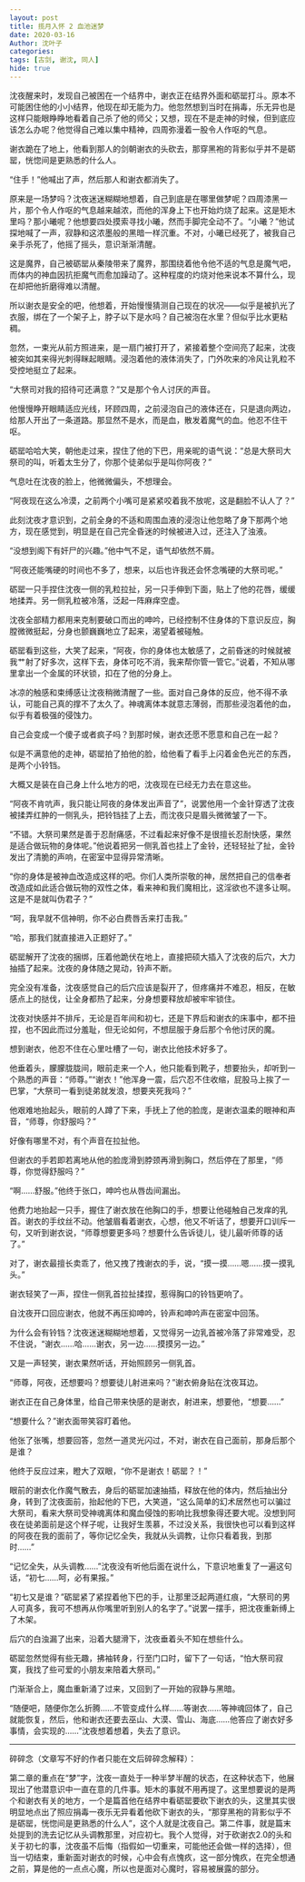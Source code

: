 ```yaml
---
layout: post
title: 揽月入怀 2 血池迷梦
date: 2020-03-16
Author: 沈叶子
categories: 
tags: [古剑, 谢沈, 同人]
hide: true
--- 
```

沈夜醒来时，发现自己被困在一个结界中，谢衣正在结界外面和砺罂打斗。原本不可能困住他的小小结界，他现在却无能为力。他忽然想到当时在捐毒，乐无异也是这样只能眼睁睁地看着自己杀了他的师父；又想，现在不是走神的时候，但到底应该怎么办呢？他觉得自己难以集中精神，四周弥漫着一股令人作呕的气息。

谢衣跪在了地上，他看到那人的剑朝谢衣的头砍去，那穿黑袍的背影似乎并不是砺罂，恍惚间是更熟悉的什么人。

“住手！”他喊出了声，然后那人和谢衣都消失了。

原来是一场梦吗？沈夜迷迷糊糊地想着，自己到底是在哪里做梦呢？四周漆黑一片，那个令人作呕的气息越来越浓，而他的浑身上下也开始灼烧了起来。这是矩木里吗？那小曦呢？他想要四处摸索寻找小曦，然而手脚完全动不了。“小曦？”他试探地喊了一声，寂静和这浓墨般的黑暗一样沉重。不对，小曦已经死了，被我自己亲手杀死了，他摇了摇头，意识渐渐清醒。

这是魔界，自己被砺罂从秦陵带来了魔界，那围绕着他令他不适的气息是魔气吧，而体内的神血因抗拒魔气而愈加躁动了。这种程度的灼烧对他来说本不算什么，现在却把他折磨得难以清醒。

所以谢衣是安全的吧，他想着，开始慢慢猜测自己现在的状况——似乎是被扒光了衣服，绑在了一个架子上，脖子以下是水吗？自己被泡在水里？但似乎比水更粘稠。

忽然，一束光从前方照进来，是一扇门被打开了，紧接着整个空间亮了起来，沈夜被突如其来得光刺得眯起眼睛。浸泡着他的液体消失了，门外吹来的冷风让乳粒不受控地挺立了起来。

“大祭司对我的招待可还满意？”又是那个令人讨厌的声音。

他慢慢睁开眼睛适应光线，环顾四周，之前浸泡自己的液体还在，只是退向两边，给那人开出了一条道路。那显然不是水，而是血，散发着魔气的血。他忍不住干呕。

砺罂哈哈大笑，朝他走过来，捏住了他的下巴，用亲昵的语气说：“总是大祭司大祭司的叫，听着太生分了，你那个徒弟似乎是叫你阿夜？”

气息吐在沈夜的脸上，他微微偏头，不想理会。

“阿夜现在这么冷漠，之前两个小嘴可是紧紧咬着我不放呢，这是翻脸不认人了？”

此刻沈夜才意识到，之前全身的不适和周围血液的浸泡让他忽略了身下那两个地方，现在感觉到，明显是在自己完全昏迷的时候被进入过，还注入了浊液。

“没想到阁下有奸尸的兴趣。”他中气不足，语气却依然不屑。

“阿夜还能嘴硬的时间也不多了，想来，以后也许我还会怀念嘴硬的大祭司呢。”

砺罂一只手捏住沈夜一侧的乳粒拉扯，另一只手伸到下面，贴上了他的花唇，缓缓地揉弄。另一侧乳粒被冷落，泛起一阵麻痒空虚。

沈夜全部精力都用来克制要破口而出的呻吟，已经控制不住身体的下意识反应，胸膛微微挺起，分身也颤巍巍地立了起来，渴望着被碰触。

砺罂看到这些，大笑了起来，“阿夜，你的身体也太敏感了，之前昏迷的时候就被我艹射了好多次，这样下去，身体可吃不消，我来帮你管一管它。”说着，不知从哪里拿出一个金属的环状锁，扣在了他的分身上。

冰凉的触感和束缚感让沈夜稍微清醒了一些。面对自己身体的反应，他不得不承认，可能自己真的撑不了太久了。神魂离体本就意志薄弱，而那些浸泡着他的血，似乎有着极强的侵蚀力。

自己会变成一个傻子或者疯子吗？到那时候，谢衣还愿不愿意和自己在一起？

似是不满意他的走神，砺罂拍了拍他的脸，给他看了看手上闪着金色光芒的东西，是两个小铃铛。

大概又是装在自己身上什么地方的吧，沈夜现在已经无力去在意这些。

“阿夜不肯吭声，我只能让阿夜的身体发出声音了”，说罢他用一个金针穿透了沈夜被揉弄红肿的一侧乳头，把铃铛挂了上去，而沈夜只是眉头微微皱了一下。

“不错。大祭司果然是善于忍耐痛感，不过看起来好像不是很擅长忍耐快感，果然是适合做玩物的身体呢。”他说着把另一侧乳首也挂上了金铃，还轻轻扯了扯，金铃发出了清脆的声响，在密室中显得异常清晰。

“你的身体是被神血改造成这样的吧。你们人类所崇敬的神，居然把自己的信奉者改造成如此适合做玩物的双性之体，看来神和我们魔相比，这淫欲也不遑多让啊。这是不是就叫伪君子？”

“呵，我早就不信神明，你不必白费唇舌来打击我。”

“哈，那我们就直接进入正题好了。”

砺罂解开了沈夜的捆绑，压着他跪伏在地上，直接把硕大插入了沈夜的后穴，大力抽插了起来。沈夜的身体随之晃动，铃声不断。

完全没有准备，沈夜感觉自己的后穴应该是裂开了，但疼痛并不难忍，相反，在敏感点上的挞伐，让全身都热了起来，分身想要释放却被牢牢锁住。

沈夜对快感并不排斥，无论是百年间和初七，还是下界后和谢衣的床事中，都不扭捏，也不因此而过分羞耻，但无论如何，不想屈服于身后那个令他讨厌的魔。

想到谢衣，他忍不住在心里吐槽了一句，谢衣比他技术好多了。

他垂着头，朦朦胧胧间，眼前走来一个人，他只能看到靴子，想要抬头，却听到一个熟悉的声音：“师尊。”“谢衣！”他浑身一震，后穴忍不住收缩，屁股马上挨了一巴掌，“大祭司一看到徒弟就发浪，想要夹死我吗？”

他艰难地抬起头，眼前的人蹲了下来，手抚上了他的脸庞，是谢衣温柔的眼神和声音，“师尊，你舒服吗？”

好像有哪里不对，有个声音在拉扯他。

但谢衣的手若即若离地从他的脸庞滑到脖颈再滑到胸口，然后停在了那里，“师尊，你觉得舒服吗？”

“啊……舒服。”他终于张口，呻吟也从唇齿间漏出。

他费力地抬起一只手，握住了谢衣放在他胸口的手，想要让他碰触自己发痒的乳首。谢衣的手纹丝不动。他皱眉看着谢衣，心想，他又不听话了，想要开口训斥一句，又听到谢衣说，“师尊想要更多吗？想要什么告诉徒儿，徒儿最听师尊的话了。”

对了，谢衣最擅长卖乖了，他又拽了拽谢衣的手，说，“摸一摸……嗯……摸一摸乳头。”

谢衣轻笑了一声，捏住一侧乳首拉扯揉捏，惹得胸口的铃铛更响了。

自沈夜开口回应谢衣，他就不再压抑呻吟，铃声和呻吟声在密室中回荡。

为什么会有铃铛？沈夜迷迷糊糊地想着，又觉得另一边乳首被冷落了非常难受，忍不住说，“谢衣……哈……谢衣，另一边……摸摸另一边。”

又是一声轻笑，谢衣果然听话，开始照顾另一侧乳首。

“师尊，阿夜，还想要吗？想要徒儿射进来吗？”谢衣俯身贴在沈夜耳边。

谢衣正在自己身体里，给自己带来快感的是谢衣，射进来，想要他，“想要……”

“想要什么？”谢衣面带笑容盯着他。

他张了张嘴，想要回答，忽然一道灵光闪过，不对，谢衣在自己面前，那身后那个是谁？

他终于反应过来，瞪大了双眼，“你不是谢衣！砺罂？！”

眼前的谢衣化作魔气散去，身后的砺罂加速抽插，释放在他的体内，然后抽出分身，转到了沈夜面前，抬起他的下巴，大笑道，“这么简单的幻术居然也可以骗过大祭司，看来大祭司受神魂离体和魔血侵蚀的影响比我想象得还要大呢。没想到阿夜在徒弟面前是这个样子呢，让我好生羡慕，不过没关系，我很快也可以看到这样的阿夜在我的面前了，等你记忆全失，我就从头调教，让你只看着我，到那时……”

“记忆全失，从头调教……”沈夜没有听他后面在说什么，下意识地重复了一遍这句话，“初七……呵，必有果报。”

“初七又是谁？”砺罂紧了紧捏着他下巴的手，让那里泛起两道红痕，“大祭司的男人可真多，我可不想再从你嘴里听到别人的名字了。”说罢一摆手，把沈夜重新缚上了木架。

后穴的白浊漏了出来，沿着大腿滑下，沈夜垂着头不知在想些什么。

砺罂忽然觉得有些无趣，拂袖转身，行至门口时，留下了一句话，“怕大祭司寂寞，我找了些可爱的小朋友来陪着大祭司。”

门渐渐合上，魔血重新涌了过来，又回到了一开始的寂静与黑暗。

“随便吧，随便你怎么折腾……不管变成什么样……等谢衣……等神魂回体了，自己就能恢复，然后，他和谢衣还要去巫山、大漠、雪山、海底……他答应了谢衣好多事情，会实现的……”沈夜想着想着，失去了意识。


*******

碎碎念（文章写不好的作者只能在文后碎碎念解释）：

第二章的重点在“梦”字，沈夜一直处于一种半梦半醒的状态，在这种状态下，他展现出了他潜意识中一直在意的几件事。矩木的事就不用再提了。这里想要说的是两个和谢衣有关的地方，一个是篇首他在结界中看砺罂要砍下谢衣的头，这里其实很明显地点出了照应捐毒一夜乐无异看着他砍下谢衣的头，“那穿黑袍的背影似乎不是砺罂，恍惚间是更熟悉的什么人”，这个人就是沈夜自己。第二件事，就是篇末处提到的洗去记忆从头调教那里，对应初七。我个人觉得，对于砍谢衣2.0的头和关于初七的事，沈夜虽不后悔（指假如一切重来，可能他还会做一样的选择），但当一切结束，重新面对谢衣的时候，心中会有点愧疚，这一部分愧疚，在完全想通之前，算是他的一点点心魔，所以也是面对心魔时，容易被展露的部分。
